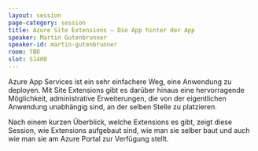 ```yaml
---
layout: session
page-category: session
title: Azure Site Extensions – Die App hinter der App
speaker: Martin Gutenbrunner
speaker-id: martin-gutenbrunner
room: TBD
slot: S1400
---
```


Azure App Services ist ein sehr einfachere Weg, eine Anwendung zu deployen. Mit Site Extensions gibt es darüber hinaus eine hervorragende Möglichkeit, administrative Erweiterungen, die von der eigentlichen Anwendung unabhängig sind, an der selben Stelle zu platzieren.

Nach einem kurzen Überblick, welche Extensions es gibt, zeigt diese Session, wie Extensions aufgebaut sind, wie man sie selber baut und auch wie man sie am Azure Portal zur Verfügung stellt.
